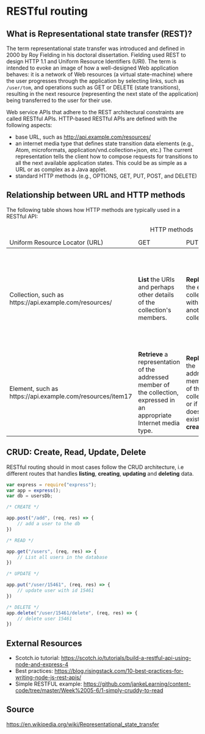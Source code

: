 RESTful routing
====

What is Representational state transfer (REST)?
----

The term representational state transfer was introduced and defined in 2000 by Roy Fielding in his doctoral dissertation. Fielding used REST to design HTTP 1.1 and Uniform Resource Identifiers (URI). The term is intended to evoke an image of how a well-designed Web application behaves: it is a network of Web resources (a virtual state-machine) where the user progresses through the application by selecting links, such as `/user/tom`, and operations such as GET or DELETE (state transitions), resulting in the next resource (representing the next state of the application) being transferred to the user for their use.

Web service APIs that adhere to the REST architectural constraints are called RESTful APIs. HTTP-based RESTful APIs are defined with the following aspects:

+ base URL, such as http://api.example.com/resources/
+ an internet media type that defines state transition data elements (e.g., Atom, microformats, application/vnd.collection+json, etc.) The current representation tells the client how to compose requests for transitions to all the next available application states. This could be as simple as a URL or as complex as a Java applet.
+ standard HTTP methods (e.g., OPTIONS, GET, PUT, POST, and DELETE)

Relationship between URL and HTTP methods
----

The following table shows how HTTP methods are typically used in a RESTful API:

<table>
<caption>HTTP methods</caption>
<thead>
<tr>
<td>Uniform Resource Locator (URL)</td>
<td>GET</td>
<td>PUT</td>
<td>PATCH</td>	
<td>POST</td>	
<td>DELETE</td>
</tr>
</thead>
<tbody>
<tr>
<td>Collection, such as https://api.example.com/resources/</td>	
<td> <b>List</b> the URIs and perhaps other details of the collection's members.
<td> <b>Replace</b> the entire collection with another collection.	
<td>Not generally used</td>	
<td><b>Create</b> a new entry in the collection. The new entry's URI is assigned automatically and is usually returned by the operation.</td>	
<td><b>Delete</b> the entire collection.</td>
</tr>
<tr>
<td>Element, such as https://api.example.com/resources/item17</td>
<td><b>Retrieve</b> a representation of the addressed member of the collection, expressed in an appropriate Internet media type.</td>
<td><b>Replace</b> the addressed member of the collection, or if it does not exist, <b>create</b> it.
<td><b>Update</b> the addressed member of the collection.
<td>Not generally used. Treat the addressed member as a collection in its own right and <b>create</b> a new entry within it.</td>	
<td>Delete the addressed member of the collection.</td>
</tbody>
</table>

CRUD: Create, Read, Update, Delete
----

RESTful routing should in most cases follow the CRUD architecture, i.e different routes that handles **listing**, **creating**, **updating** and **deleting** data.

```javascript
var express = require("express");
var app = express();
var db = usersDb;

/* CREATE */

app.post("/add", (req, res) => {
    // add a user to the db
})

/* READ */

app.get("/users", (req, res) => {
    // List all users in the database
})

/* UPDATE */

app.put("/user/15461", (req, res) => {
    // update user with id 15461
})

/* DELETE */
app.delete("/user/15461/delete", (req, res) => {
    // delete user 15461
})

```


External Resources
----
+ Scotch.io tutorial: https://scotch.io/tutorials/build-a-restful-api-using-node-and-express-4
+ Best practices: https://blog.risingstack.com/10-best-practices-for-writing-node-js-rest-apis/  
+ Simple RESTFUL example: https://github.com/jankeLearning/content-code/tree/master/Week%2005-6/1-simply-cruddy-to-read  


Source
---
https://en.wikipedia.org/wiki/Representational_state_transfer
